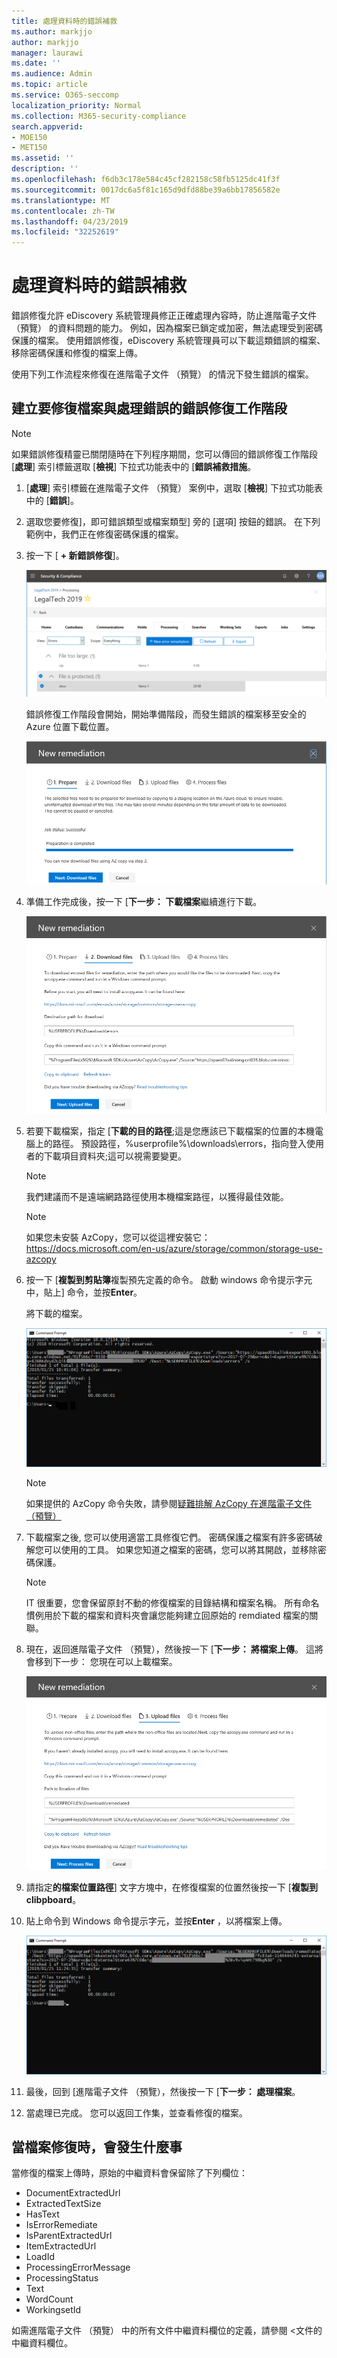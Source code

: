 ```yaml
---
title: 處理資料時的錯誤補救
ms.author: markjjo
author: markjjo
manager: laurawi
ms.date: ''
ms.audience: Admin
ms.topic: article
ms.service: O365-seccomp
localization_priority: Normal
ms.collection: M365-security-compliance
search.appverid:
- MOE150
- MET150
ms.assetid: ''
description: ''
ms.openlocfilehash: f6db3c178e584c45cf282158c58fb5125dc41f3f
ms.sourcegitcommit: 0017dc6a5f81c165d9dfd88be39a6bb17856582e
ms.translationtype: MT
ms.contentlocale: zh-TW
ms.lasthandoff: 04/23/2019
ms.locfileid: "32252619"
---
```

# <a name="error-remediation-when-processing-data"></a>處理資料時的錯誤補救

錯誤修復允許 eDiscovery 系統管理員修正正確處理內容時，防止進階電子文件 （預覽） 的資料問題的能力。 例如，因為檔案已鎖定或加密，無法處理受到密碼保護的檔案。 使用錯誤修復，eDiscovery 系統管理員可以下載這類錯誤的檔案、 移除密碼保護和修復的檔案上傳。

使用下列工作流程來修復在進階電子文件 （預覽） 的情況下發生錯誤的檔案。

## <a name="creating-an-error-remediation-session-to-remediate-files-with-processing-errors"></a>建立要修復檔案與處理錯誤的錯誤修復工作階段

>[!NOTE]
>如果錯誤修復精靈已關閉隨時在下列程序期間，您可以傳回的錯誤修復工作階段 [**處理**] 索引標籤選取 [**檢視**] 下拉式功能表中的 [**錯誤補救措施**。

1. [**處理**] 索引標籤在進階電子文件 （預覽） 案例中，選取 [**檢視**] 下拉式功能表中的 [**錯誤**]。

2. 選取您要修復]，即可錯誤類型或檔案類型] 旁的 [選項] 按鈕的錯誤。  在下列範例中，我們正在修復密碼保護的檔案。

3. 按一下 [ **+ 新錯誤修復**]。

    ![錯誤修復](../media/8c2faf1a-834b-44fc-b418-6a18aed8b81a.png)

    錯誤修復工作階段會開始，開始準備階段，而發生錯誤的檔案移至安全的 Azure 位置下載位置。

    ![準備錯誤修復](../media/390572ec-7012-47c4-a6b6-4cbb5649e8a8.png)

4. 準備工作完成後，按一下 [**下一步： 下載檔案**繼續進行下載。

    ![下載檔案](../media/6ac04b09-8e13-414a-9e24-7c75ba586363.png)

5. 若要下載檔案，指定 [**下載的目的路徑**;這是您應該已下載檔案的位置的本機電腦上的路徑。  預設路徑，%userprofile%\downloads\errors，指向登入使用者的下載項目資料夾;這可以視需要變更。

    >[!NOTE]
    >我們建議而不是遠端網路路徑使用本機檔案路徑，以獲得最佳效能。

    > [!NOTE]
    > 如果您未安裝 AzCopy，您可以從這裡安裝它：https://docs.microsoft.com/en-us/azure/storage/common/storage-use-azcopy

6. 按一下 [**複製到剪貼簿**複製預先定義的命令。 啟動 windows 命令提示字元中，貼上] 命令，並按**Enter**。  

    將下載的檔案。

    ![準備錯誤修復](../media/f364ab4d-31c5-4375-b69f-650f694a2f69.png)

    > [!NOTE]
    > 如果提供的 AzCopy 命令失敗，請參閱[疑難排解 AzCopy 在進階電子文件 （預覽）](troubleshooting-azcopy.md)

7. 下載檔案之後, 您可以使用適當工具修復它們。 密碼保護之檔案有許多密碼破解您可以使用的工具。 如果您知道之檔案的密碼，您可以將其開啟，並移除密碼保護。
    > [!NOTE]
    > IT 很重要，您會保留原封不動的修復檔案的目錄結構和檔案名稱。  所有命名慣例用於下載的檔案和資料夾會讓您能夠建立回原始的 remdiated 檔案的關聯。

8. 現在，返回進階電子文件 （預覽），然後按一下 [**下一步： 將檔案上傳**。  這將會移到下一步： 您現在可以上載檔案。

    ![上傳檔案](../media/af3d8617-1bab-4ecd-8de0-22e53acba240.png)

9. 請指定**的檔案位置路徑**] 文字方塊中，在修復檔案的位置然後按一下 [**複製到 clibpboard**。

10. 貼上命令到 Windows 命令提示字元，並按**Enter** ，以將檔案上傳。

    ![ff2ff691-629f-4065-9b37-5333f937daf6.png](../media/ff2ff691-629f-4065-9b37-5333f937daf6.png)

11. 最後，回到 [進階電子文件 （預覽），然後按一下 [**下一步： 處理檔案**。

12. 當處理已完成。  您可以返回工作集，並查看修復的檔案。

## <a name="what-happens-when-files-are-remediated"></a>當檔案修復時，會發生什麼事

當修復的檔案上傳時，原始的中繼資料會保留除了下列欄位： 

- DocumentExtractedUrl
- ExtractedTextSize
- HasText
- IsErrorRemediate
- IsParentExtractedUrl
- ItemExtractedUrl
- LoadId
- ProcessingErrorMessage
- ProcessingStatus
- Text
- WordCount
- WorkingsetId

如需進階電子文件 （預覽） 中的所有文件中繼資料欄位的定義，請參閱 <<c0>文件的中繼資料欄位。